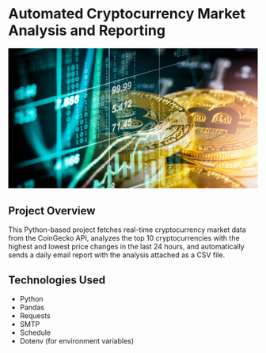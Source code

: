 # Automated Cryptocurrency Market Analysis and Reporting 

<img src="https://github.com/krishnavamsi42/Automated-Cryptocurrency-Market-Analysis-and-Reporting-Project-Using-Python/blob/main/image.webp" width="800"/>

## Project Overview
This Python-based project fetches real-time cryptocurrency market data from the CoinGecko API, analyzes the top 10 cryptocurrencies with the highest and lowest price changes in the last 24 hours, and automatically sends a daily email report with the analysis attached as a CSV file.

## Technologies Used
- Python
- Pandas
- Requests
- SMTP
- Schedule
- Dotenv (for environment variables)
